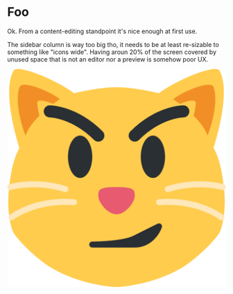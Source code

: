 # Foo

Ok. From a content-editing standpoint it's nice enough at first use.

The sidebar column is way too big tho, it needs to be at least re-sizable to something like "icons wide". Having aroun 20% of the screen covered by unused space that is not an editor nor a preview is somehow poor UX.

![cat.png](/cat.png)
